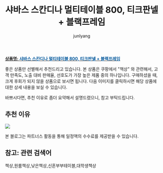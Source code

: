 ﻿---
layout: post
title:  "샤바스 스칸디나 멀티테이블 800, 티크판넬 + 블랙프레임"
author: junlyang
categories: [ 가구/인테리어 ]
tags: [원룸책상,낮은책상,신혼부부테이블,대학생책상]
image: https://static.coupangcdn.com/image/retail/images/143627044083785-a51448d0-02b5-4ecc-8ffb-05e616e73f13.jpg 
description: "쿠팡에서 책상 관련 상품으로 가장 고객 선호도가 높은 제품 중 하나입니다."
---

<a href="https://coupa.ng/bNV500"><b>상품명: <font color='#01579B'>샤바스 스칸디나 멀티테이블 800, 티크판넬 + 블랙프레임</font></b></a>

좋은 상품만 선별해서 추천드리고 있습니다.
본 상품은 쿠팡에서 "책상" 와 관련해서, 고객 만족도, 노출 대비 판매율, 선호도가 가장 높은 제품 중의 하나입니다.
구매하셨을 때, 크게 후회가 되지 않을 상품으로 보시면 됩니다. 
다음 이미지를 클릭하시면 해당 상품에 대한 상세 내용을 보실 수 있습니다.

바쁘시다면, 추천 이유로 좀더 요약해서 설명드렸으니, 참고 부탁드립니다.

## 추천 이유 

<a href="https://coupa.ng/bNV500"><img src="https://thumbnail6.coupangcdn.com/thumbnails/remote/q89/image/retail/images/96124164632716-a21f2dce-5a46-4033-b26e-c3e932e0464f.jpg"></a> 

본 블로그는 파트너스 활동을 통해 일정액의 수수료를 제공받을 수 있습니다.

## 참고: 관련 검색어    
책상,원룸책상,낮은책상,신혼부부테이블,대학생책상